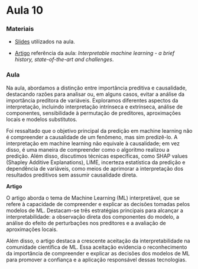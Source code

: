 # Aula 10

### **Materiais**

* [Slides](https://edisciplinas.usp.br/pluginfile.php/7418118/mod_resource/content/1/Aula%2015.pdf) utilizados na aula.

* [Artigo](https://arxiv.org/abs/2010.09337) referência da aula: *Interpretable machine learning - a brief history, state-of-the-art and challenges*.

### **Aula**

Na aula, abordamos a distinção entre importância preditiva e causalidade, destacando razões para analisar ou, em alguns casos, evitar a análise da importância preditora de variáveis. Exploramos diferentes aspectos da interpretação, incluindo interpretação intrínseca e extrínseca, análise de componentes, sensibilidade à permutação de preditores, aproximações locais e modelos substitutos.

Foi ressaltado que o objetivo principal da predição em machine learning não é compreender a causalidade de um fenômeno, mas sim predizê-lo. A interpretação em machine learning não equivale à causalidade; em vez disso, é uma maneira de compreender como o algoritmo realizou a predição. Além disso, discutimos técnicas específicas, como SHAP values (Shapley Additive Explanations), LIME, incerteza estatística da predição e dependência de variáveis, como meios de aprimorar a interpretação dos resultados preditivos sem assumir causalidade direta.

**Artigo**

O artigo aborda o tema de Machine Learning (ML) interpretável, que se refere à capacidade de compreender e explicar as decisões tomadas pelos modelos de ML. Destacam-se três estratégias principais para alcançar a interpretabilidade: a observação direta dos componentes do modelo, a análise do efeito de perturbações nos preditores e a avaliação de aproximações locais.

Além disso, o artigo destaca a crescente aceitação da interpretabilidade na comunidade científica de ML. Essa aceitação evidencia o reconhecimento da importância de compreender e explicar as decisões dos modelos de ML para promover a confiança e a aplicação responsável dessas tecnologias.
